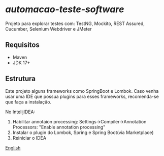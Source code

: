 # _automacao-teste-software_
Projeto para explorar testes com: TestNG, Mockito, REST Assured, Cucumber, Selenium Webdriver e JMeter

## Requisitos
- Maven
- JDK 17+

## Estrutura
Este projeto alguns frameworks como SpringBoot e Lombok. Caso venha usar uma IDE que possua plugins para esses frameworks, recomenda-se que faça a instalação.

No IntelijIDEA:
1. Habilitar annotaion processing:
   Settings->Compiler->Annotation Processors: "Enable annotation processing"
2. Instalar o plugin do Lombok, Spring e Spring Boot(via Marketplace)
3. Reiniciar o IDEA

[English](README.md)